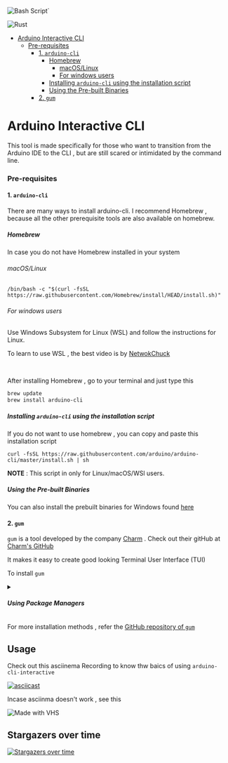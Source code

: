 ![Bash Script](https://img.shields.io/badge/bash_script-%23121011.svg?style=for-the-badge&logo=gnu-bash&logoColor=white)`

![Rust](https://img.shields.io/badge/rust-%23000000.svg?style=for-the-badge&logo=rust&logoColor=white)


- [Arduino Interactive CLI](#arduino-interactive-cli)
    + [Pre-requisites](#pre-requisites)
      - [1. `arduino-cli`](#1--arduino-cli--)
        * [Homebrew](#homebrew)
          + [macOS/Linux](#macos-linux)
          + [For windows users](#for-windows-users)
        * [Installing `arduino-cli` using the installation script](#installing--arduino-cli--using-the-installation-script)
        * [Using the Pre-built Binaries](#using-the-pre-built-binaries)
      - [2. `gum`](#2--gum--)


# Arduino Interactive CLI

This tool is made specifically for those who want to transition from the Arduino IDE to the CLI , but are still scared or intimidated by the command line. 

### Pre-requisites

#### 1. `arduino-cli` 

There are many ways to install arduino-cli. I recommend Homebrew , because all the other prerequisite tools are also available on homebrew. 

##### Homebrew 

In case you do not have Homebrew installed in your system 

###### macOS/Linux

`/bin/bash -c "$(curl -fsSL https://raw.githubusercontent.com/Homebrew/install/HEAD/install.sh)"`

###### For windows users

Use Windows Subsystem for Linux (WSL) and follow the instructions for Linux.

To learn to use WSL , the best video is by [NetwokChuck](https://youtu.be/vxTW22y8zV8?si=mZ5w9KmT0A4_d7Zr)

<br>

After installing Homebrew , go to your terminal and just type this 

```bash
brew update
brew install arduino-cli
```
##### Installing `arduino-cli` using the installation script

If you do not want to use homebrew , you can copy and paste this installation script 

`curl -fsSL https://raw.githubusercontent.com/arduino/arduino-cli/master/install.sh | sh`

**NOTE** : This script in only for Linux/macOS/WSl users. 

##### Using the Pre-built Binaries

You can also install the prebuilt binaries for Windows found [here](https://arduino.github.io/arduino-cli/1.1/installation/#latest-release)

#### 2. `gum`

`gum` is a tool developed by the company [Charm](https://charm.sh/) . Check out their gitHub at [Charm's GitHub](https://github.com/charmbracelet)

It makes it easy to create good looking Terminal User Interface (TUI)

To install `gum` 

<details>
  <summary><h5>Using Package Managers</h5></summary>
    
    ```bash 

    # macOS or Linux
    brew install gum

    # Arch Linux (btw)
    pacman -S gum

    # Nix
    nix-env -iA nixpkgs.gum

    # Flox
    flox install gum

    # Windows (via WinGet or Scoop)  (Use Linux, or WSL)
    winget install charmbracelet.gum
    scoop install charm-gum
    ```
</details>

For more installation methods , refer the [GitHub repository of `gum`](https://github.com/charmbracelet/gum)

## Usage

Check out this asciinema Recording to know thw baics of using `arduino-cli-interactive`

[![asciicast](https://asciinema.org/a/MrsJQejlak5mpzRrQuydKXH1W.svg)](https://asciinema.org/a/MrsJQejlak5mpzRrQuydKXH1W)

Incase asciinma doesn't work , see this

![Made with VHS](https://vhs.charm.sh/vhs-5e3yO2e4MhtHZsbfJk6fPt.gif)


## Stargazers over time
[![Stargazers over time](https://starchart.cc/Vaishnav-Sabari-Girish/arduino-cli-interactive.svg?variant=adaptive)](https://starchart.cc/Vaishnav-Sabari-Girish/arduino-cli-interactive)
